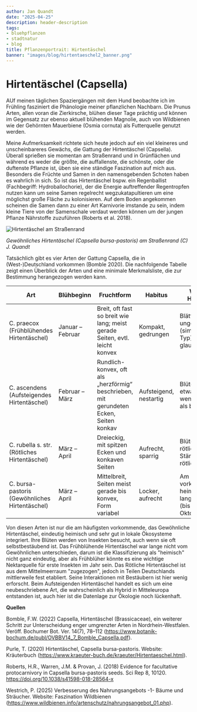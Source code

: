 ```yaml
---
author: Jan Quandt
date: "2025-04-25"
description: header-description
tags:
- bluehpflanzen
- stadtnatur
- blog
title: Pflanzenportrait: Hirtentäschel
banner: "images/blog/hirtentaeschel2_banner.png"
---
```


# Hirtentäschel (Capsella)

AUf meinen täglichen Spaziergängen mit dem Hund beobachte ich im Frühling fasziniert die Phänologie meiner pflanzlichen Nachbarn. Die Prunus Arten, allen voran die Zierkirsche, blühen dieser Tage prächtig und können im Gegensatz zur ebenso aktuell blühenden Magnolie, auch von Wildbienen wie der Gehörnten Mauerbiene (Osmia cornuta) als Futterquelle genutzt werden.

Meine Aufmerksamkeit richtete sich heute jedoch auf ein viel kleineres und unscheinbareres Gewächs, die Gattung der Hirtentäschel (Capsella). Überall sprießen sie momentan am Straßenrand und in Grünflächen und während es weder die größte, die auffallenste, die schönste, oder die duftenste Pflanze ist, üben sie eine ständige Faszination auf mich aus. Besonders die Früchte und Samen in den namensgebenden Schoten haben es wahrlich in sich. So ist das Hirtentäschel bspw. ein Regenballist (Fachbegriff: Hydroballochorie), der die Energie auftreffender Regentropfen nutzen kann um seine Samen regelrecht wegzukatapultieren um eine möglichst große Fläche zu kolonisieren. Auf dem Boden angekommen scheinen die Samen dann zu einer Art Karnivorie imstande zu sein, indem kleine Tiere von der Samenschale verdaut werden können um der jungen Pflanze Nährstoffe zuzuführen (Roberts et al. 2018).

![Hirtentäschel am Straßenrand](images/blog/hirtentaeschel1_zoom.png)

*Gewöhnliches Hirtentäschel (Capsella bursa-pastoris) am Straßenrand (C) J. Quandt*

Tatsächlich gibt es vier Arten der Gattung Capsella, die in (West-)Deutschland vorkommen (Bomble 2020). Die nachfolgende Tabelle zeigt einen Überblick der Arten und eine minimale Merkmalsliste, die zur Bestimmung herangezogen werden kann.

| Art                                            | Blühbeginn       | Fruchtform                      | Habitus                | Weitere Hinweise |
| ---------------------------------------------- | ---------------- | ------------------------------- | ---------------------- | --------- |
| C. praecox (Frühblühendes Hirtentäschel)       | Januar – Februar | Breit, oft fast so breit wie lang; meist gerade Seiten, evtl. leicht konvex    | Kompakt, gedrungen     | Blätter oft ungeteilt (simplex-Typ), leicht glauke Farbe |
| C. ascendens (Aufsteigendes Hirtentäschel)     | Februar – März   | Rundlich-konvex, oft als „herzförmig“ beschrieben, mit gerundeten Ecken, Seiten konkav    | Aufsteigend, nestartig | Blüten oft etwas größer, weniger rötlich als bei rubella |
| C. rubella s. str. (Rötliches Hirtentäschel)   | März – April     | Dreieckig, mit spitzen Ecken und konkaven Seiten | Aufrecht, sparrig      | Blüten oft rötlich, klein, Stängel oft rötlich |
| C. bursa-pastoris (Gewöhnliches Hirtentäschel) | März – April     | Mittelbreit, Seiten meist gerade bis konvex, Form variabel      | Locker, aufrecht       | Am häufigsten vorkommende, heimische, Art, lange Blühzeit (bis in den Oktober) |

Von diesen Arten ist nur die am häufigsten vorkommende, das Gewöhnliche Hirtentäschel, eindeutig heimisch und sehr gut in lokale Ökosysteme integriert. Ihre Blüten werden von Insekten besucht, auch wenn sie oft selbstbestäubend ist. Das Frühblühende Hirtentäschel war lange nicht vom Gewöhnlichen unterschieden, darum ist die Klassifizierung als "heimisch" nicht ganz eindeutig, aber als Frühblüher könnte es eine wichtige Nektarquelle für erste Insekten im Jahr sein. Das Rötliche Hirtentäschel ist aus dem Mittelmeerraum "zugezogen", jedoch in Teilen Deutschlands mittlerweile fest etabliert. Seine Interaktionen mit Bestäubern ist hier wenig erforscht. Beim Aufsteigenden Hirtentäschel handelt es sich um eine neubeschriebene Art, die wahrscheinlich als Hybrid in Mitteleuropa entstanden ist, auch hier ist die Datenlage zur Ökologie noch lückenhaft.

**Quellen**

Bomble, F.W. (2022) Capsella, Hirtentäschel (Brassicaceae), ein weiterer Schritt zur Unterscheidung enger umgrenzter Arten in Nordrhein-Westfalen. Veröff. Bochumer Bot. Ver. 14(7), 78–112 (https://www.botanik-bochum.de/publ/OVBBV14_7_Bomble_Capsella.pdf).

Purle, T. (2020) Hirtentäschel, Capsella bursa-pastoris. Website: Kräuterbuch (https://www.kraeuter-buch.de/kraeuter/Hirtentaeschel.html).

Roberts, H.R., Warren, J.M. & Provan, J. (2018) Evidence for facultative protocarnivory in Capsella bursa-pastoris seeds. Sci Rep 8, 10120. https://doi.org/10.1038/s41598-018-28564-x

Westrich, P. (2025) Verbesserung des Nahrungsangebots -1- Bäume und Sträucher. Website: Faszination Wildbienen (https://www.wildbienen.info/artenschutz/nahrungsangebot_01.php).